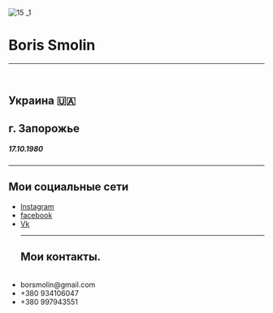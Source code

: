 ![15 _1](https://user-images.githubusercontent.com/105316196/173173080-6e654a47-3a53-4a43-b9c8-689c9abe411d.jpg)
 <html>
  <head>
    <body>
      <meta charset="UTF-8"/>
      <h1> Boris Smolin </h1>
<hr />
       <br />
     <h2> Украина 🇺🇦 </h2>
     <h2> г. Запорожье </h2>
     <h5> 17.10.1980 </h5>
<hr />
   <h2>Мои социальные сети</h2>
    <ul>
     <li><a href="https://www.instagram.com/borissmolin/"
     target="_blank">Instagram</a></li>
     <li><a href="https://m.facebook.com/profile.php/" 
     target="_blank">facebook</a></li>
      <li><a href="https://m.vk.com/id289277592/" 
     target="_blank">Vk</a></li>
<hr />
   <h2>Мои контакты.</h2>
    <br />
     <li>borsmolin@gmail.com</li>
     <li>+380 934106047</li>
     <li>+380 997943551</li>



     
     

















     
     





    



  





     
     
     





     
     
     



   








